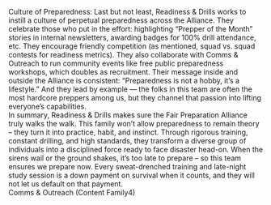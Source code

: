 Culture of Preparedness: Last but not least, Readiness & Drills works to instill a culture of perpetual preparedness across the Alliance. They celebrate those who put in the effort: highlighting “Prepper of the Month” stories in internal newsletters, awarding badges for 100% drill attendance, etc. They encourage friendly competition (as mentioned, squad vs. squad contests for readiness metrics). They also collaborate with Comms & Outreach to run community events like free public preparedness workshops, which doubles as recruitment. Their message inside and outside the Alliance is consistent: “Preparedness is not a hobby, it’s a lifestyle.” And they lead by example — the folks in this team are often the most hardcore preppers among us, but they channel that passion into lifting everyone’s capabilities.  
In summary, Readiness & Drills makes sure the Fair Preparation Alliance truly walks the walk. This family won’t allow preparedness to remain theory – they turn it into practice, habit, and instinct. Through rigorous training, constant drilling, and high standards, they transform a diverse group of individuals into a disciplined force ready to face disaster head-on. When the sirens wail or the ground shakes, it’s too late to prepare – so this team ensures we prepare now. Every sweat-drenched training and late-night study session is a down payment on survival when it counts, and they will not let us default on that payment.  
Comms & Outreach (Content Family4)